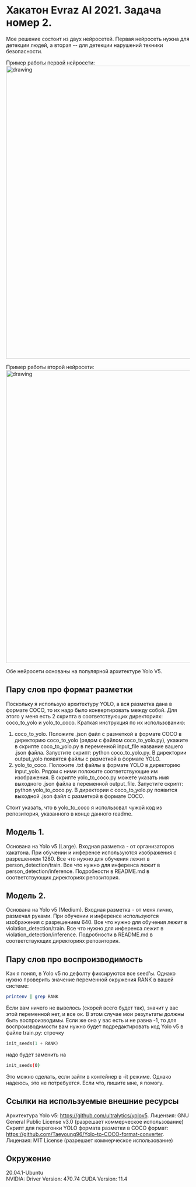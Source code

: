 # Хакатон Evraz AI 2021. Задача номер 2.

Мое решение состоит из двух нейросетей. Первая нейросеть нужна для детекции людей, а вторая -- для детекции нарушений техники безопасности. 

Пример работы первой нейросети:
<img src="https://sun9-80.userapi.com/impg/ovxt5SkIe33wMLk7Nh6MJtMkx86PSZRtjr9okw/6ddFbobE3gk.jpg?size=1920x1080&quality=96&sign=5a10dd94ff2dc1b62fa4d26d7be53dd1&type=album" alt="drawing" width="800"/>

Пример работы второй нейросети:
<img src="https://sun9-53.userapi.com/impg/0g7Na__mDVfS87cez4A9Slr8dfpKe7_b15c-vA/R3SpXg4lQp8.jpg?size=1920x1080&quality=96&sign=7f77c896eb99ed5e6f617099dac09263&type=album" alt="drawing" width="800"/>

Обе нейросети основаны на популярной архитектуре Yolo V5.

##  Пару слов про формат разметки
Поскольку я использую архитектуру YOLO, а вся разметка дана в формате COCO, то их надо было конвертировать между собой. Для этого у меня есть 2 скрипта в соответствующих директориях: coco_to_yolo и yolo_to_coco. Краткая инструкция по их использованию:
1) coco_to_yolo. Положите .json файл с разметкой в формате COCO в директорию coco_to_yolo (рядом с файлом coco_to_yolo.py), укажите в скрипте coco_to_yolo.py в переменной input_file название вашего .json файла. Запустите скрипт: python coco_to_yolo.py. В директории output_yolo появятся файлы с разметкой в формате YOLO.
2) yolo_to_coco. Положите .txt файлы в формате YOLO в директорию input_yolo. Рядом с ними положите соответствующие им изображения. В скрипте yolo_to_coco.py можете указать имя выходного .json файла в переменной output_file. Запустите скрипт: python yolo_to_coco.py. В директории с coco_to_yolo.py появится выходной .json файл с разметкой в формате COCO.

Стоит указать, что в yolo_to_coco я использовал чужой код из репозитория, указанного в конце данного readme.

## Модель 1.
Основана на Yolo v5 (Large). Входная разметка - от организаторов хакатона. При обучении и инференсе используются изображения с разрешением 1280.
Все что нужно для обучения лежит в person_detection/train. Все что нужно для инференса лежит в person_detection/inference. Подробности в README.md в соответствующих директориях репозитория.

## Модель 2.
Основана на Yolo v5 (Medium). Входная разметка - от меня лично, размечал руками. При обучении и инференсе используются изображения с разрешением 640.
Все что нужно для обучения лежит в violation_detection/train. Все что нужно для инференса лежит в violation_detection/inference. Подробности в README.md в соответствующих директориях репозитория.

## Пару слов про воспроизводимость
Как я понял, в Yolo v5 по дефолту фиксируются все seed'ы. Однако нужно проверить значение переменной окружения RANK в вашей системе:
```bash
printenv | grep RANK
```
Если вам ничего не вывелось (скорей всего будет так), значит у вас этой переменной нет, и все ок. В этом случае мои результаты должны быть воспроизводимы. Если же она у вас есть и не равна -1, то для воспроизводимости вам нужно будет подредактировать код Yolo v5 в файле train.py: строчку 
```python
init_seeds(1 + RANK)
```
надо будет заменить на
```bash
init_seeds(0)
```
Это можно сделать, если зайти в контейнер в -it режиме. Однако надеюсь, это не потребуется. Если что, пишите мне, я помогу.

## Ссылки на используемые внешние ресурсы
Архитектура Yolo v5: https://github.com/ultralytics/yolov5. Лицензия: GNU General Public License v3.0 (разрешает коммерческое использование)<br>
Скрипт для перегонки YOLO формата разметки в COCO формат: https://github.com/Taeyoung96/Yolo-to-COCO-format-converter. Лицензия: MIT License (разрешает коммерческое использование)

## Окружение
20.04.1-Ubuntu<br>
NVIDIA: Driver Version: 470.74 CUDA Version: 11.4
